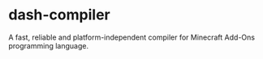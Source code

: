 # dash-compiler

A fast, reliable and platform-independent compiler for Minecraft Add-Ons programming language.
